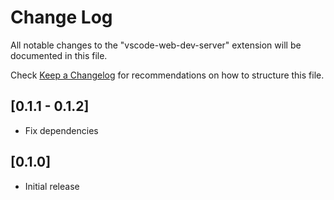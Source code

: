 # Change Log

All notable changes to the "vscode-web-dev-server" extension will be documented in this file.

Check [Keep a Changelog](http://keepachangelog.com/) for recommendations on how to structure this file.

## [0.1.1 - 0.1.2]

- Fix dependencies

## [0.1.0]

- Initial release
